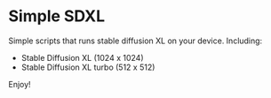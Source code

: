 # Simple SDXL

Simple scripts that runs stable diffusion XL on your device. Including:
 - Stable Diffusion XL (1024 x 1024)
 - Stable Diffusion XL turbo (512 x 512)

Enjoy!